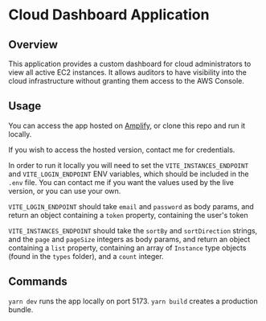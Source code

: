# Cloud Dashboard Application

## Overview

This application provides a custom dashboard for cloud administrators to view all active EC2 instances. It allows auditors to have visibility into the cloud infrastructure without granting them access to the AWS Console.

## Usage

You can access the app hosted on [Amplify](https://main.d3g8d9r9t5d169.amplifyapp.com/), or clone this repo and run it locally.

If you wish to access the hosted version, contact me for credentials.

In order to run it locally you will need to set the `VITE_INSTANCES_ENDPOINT` and `VITE_LOGIN_ENDPOINT` ENV variables, which should be included in the `.env` file. You can contact me if you want the values used by the live version, or you can use your own.

`VITE_LOGIN_ENDPOINT` should take `email` and `password` as body params, and return an object containing a `token` property, containing the user's token

`VITE_INSTANCES_ENDPOINT` should take the `sortBy` and `sortDirection` strings, and the `page` and `pageSize` integers as body params, and return an object containing a `list` property, containing an array of `Instance` type objects (found in the `types` folder), and a `count` integer.

## Commands

`yarn dev` runs the app locally on port 5173.
`yarn build` creates a production bundle.
